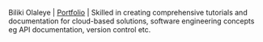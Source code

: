 Biliki Olaleye | [Portfolio](https://omoseke.github.io/Technical-Writer-Portolio) | Skilled in creating comprehensive tutorials and documentation for cloud-based solutions, software engineering concepts eg API documentation, version control etc.
